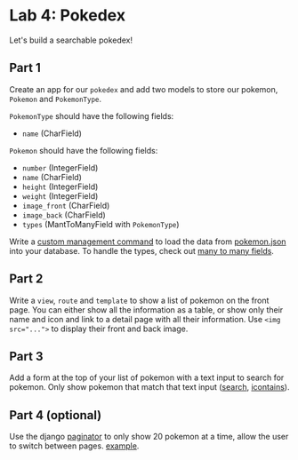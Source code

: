 

# Lab 4: Pokedex

Let's build a searchable pokedex!

## Part 1

Create an app for our `pokedex` and add two models to store our pokemon, `Pokemon` and `PokemonType`.

`PokemonType` should have the following fields:
- `name` (CharField)

`Pokemon` should have the following fields:
- `number` (IntegerField)
- `name` (CharField)
- `height` (IntegerField)
- `weight` (IntegerField)
- `image_front` (CharField)
- `image_back` (CharField)
- `types` (MantToManyField with `PokemonType`)


Write a [custom management command](../docs/01%20-%20Django%20Overview.md#custom-management-commands) to load the data from [pokemon.json](./pokemon.json) into your database. To handle the types, check out [many to many fields](https://docs.djangoproject.com/en/3.0/topics/db/examples/many_to_many/).

## Part 2

Write a `view`, `route` and `template` to show a list of pokemon on the front page. You can either show all the information as a table, or show only their name and icon and link to a detail page with all their information. Use `<img src="...">` to display their front and back image.

## Part 3

Add a form at the top of your list of pokemon with a text input to search for pokemon. Only show pokemon that match that text input ([search](https://docs.djangoproject.com/en/3.0/topics/db/search/), [icontains](https://docs.djangoproject.com/en/3.0/ref/models/querysets/#std:fieldlookup-icontains)).

## Part 4 (optional)

Use the django [paginator](https://docs.djangoproject.com/en/3.0/topics/pagination/) to only show 20 pokemon at a time, allow the user to switch between pages. [example](https://simpleisbetterthancomplex.com/tutorial/2016/08/03/how-to-paginate-with-django.html).

